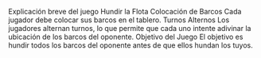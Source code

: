 Explicación breve del juego Hundir la Flota
 Colocación de Barcos
 Cada jugador debe colocar sus barcos en el tablero.
 Turnos Alternos
 Los jugadores alternan turnos, lo que permite que cada uno intente adivinar la ubicación de los barcos 
del oponente.
 Objetivo del Juego
 El objetivo es hundir todos los barcos del oponente antes de que ellos hundan los tuyos.
